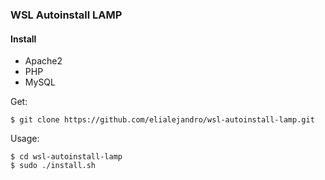 ### WSL Autoinstall LAMP

#### Install
* Apache2
* PHP
* MySQL


Get:

```
$ git clone https://github.com/elialejandro/wsl-autoinstall-lamp.git
```

Usage:

``` 
$ cd wsl-autoinstall-lamp
$ sudo ./install.sh
```

